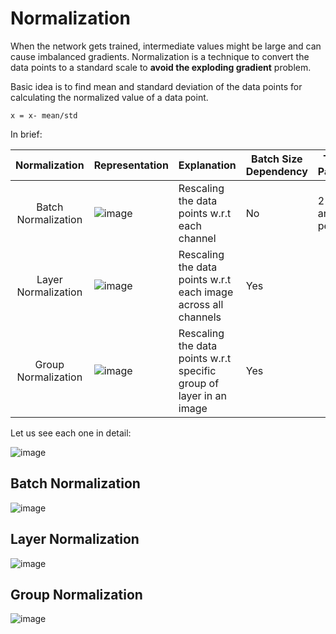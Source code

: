 # Normalization

When the network gets trained, intermediate values might be large and can cause imbalanced gradients. Normalization is a technique to convert the data points to a standard scale to **avoid the exploding gradient** problem.

Basic idea is to find mean and standard deviation of the data points for calculating the normalized value of a data point.

    x = x- mean/std

In brief:

|    Normalization    | Representation | Explanation                                                  | Batch Size Dependency | Trainable Parameters           | Hyperparameter dependency | Sample PyTorch Implementation                  | Remarks                           |
| :-----------------: | -------------- | ------------------------------------------------------------ | --------------------- | ------------------------------ | ------------------------- | ---------------------------------------------- | --------------------------------- |
| Batch Normalization |      ![image](https://user-images.githubusercontent.com/17870236/121501907-48c96880-c9fd-11eb-8639-38de0f870686.png) | Rescaling the data points w.r.t each channel                 | No                    | 2 - gamma and beta per channel | No                        | nn.BatchNorm2d(<no of channels>, affine=False) | Most commonly use normalization   |
| Layer Normalization |   ![image](https://user-images.githubusercontent.com/17870236/121501955-5383fd80-c9fd-11eb-8608-da3df435112e.png)| Rescaling the data points w.r.t each image across all channels       | Yes                   |                                | No                        | nn.GroupNorm(**1**, <no of channels>)          | Mostly used in lstm networks      |
| Group Normalization |         ![image](https://user-images.githubusercontent.com/17870236/121502012-60a0ec80-c9fd-11eb-9e72-203c452f35bb.png)| Rescaling the data points w.r.t specific group of layer in an image | Yes                   |                                | Yes                       | nn.GroupNorm(<no of groups>, <no of channels>) | Works well for smaller batch size |

Let us see each one in detail:

![image](https://user-images.githubusercontent.com/17870236/121506378-4537e080-ca01-11eb-845f-41aa9b76b906.png)


## Batch Normalization
![image](https://user-images.githubusercontent.com/17870236/121502397-c5f4dd80-c9fd-11eb-82c5-c712c20606dd.png)

## Layer Normalization
![image](https://user-images.githubusercontent.com/17870236/121504407-9d6de300-c9ff-11eb-80dc-747b2d48edad.png)


## Group Normalization
![image](https://user-images.githubusercontent.com/17870236/121504026-410ac380-c9ff-11eb-858d-c0481485d182.png)





